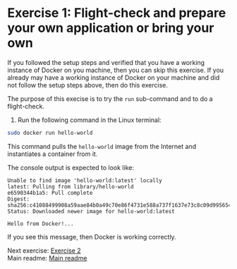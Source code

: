 # Exercise 1: Flight-check and prepare your own application or bring your own

If you followed the setup steps and verified that you have a working instance of Docker on you machine, then you can skip this exercise. If you already may have a working instance of Docker on your machine and did not follow the setup steps above, then do this exercise.

The purpose of this execise is to try the `run` sub-command and to do a flight-check.

1. Run the following command in the Linux terminal:

```bash
sudo docker run hello-world
```

This command pulls the `hello-world` image from the Internet and instantiates a container from it.

The console output is expected to look like:

```log
Unable to find image 'hello-world:latest' locally
latest: Pulling from library/hello-world
e6590344b1a5: Pull complete
Digest: sha256:c41088499908a59aae84b0a49c70e86f4731e588a737f1637e73c8c09d995654
Status: Downloaded newer image for hello-world:latest

Hello from Docker!...
```

If you see this message, then Docker is working correctly.

Next exercise: [Exercise 2](./exercise-2.md)  
Main readme: [Main readme](./README.md)
